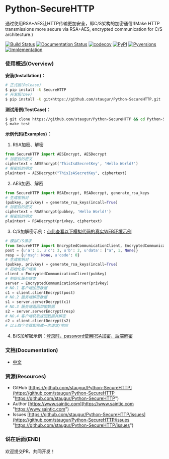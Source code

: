 # Python-SecureHTTP

通过使用RSA+AES让HTTP传输更加安全，即C/S架构的加密通信!(Make HTTP transmissions more secure via RSA+AES, encrypted communication for C/S architecture.)

[![Build Status](https://travis-ci.com/staugur/Python-SecureHTTP.svg?branch=master)](https://travis-ci.com/staugur/Python-SecureHTTP) [![Documentation Status](https://readthedocs.org/projects/python-securehttp/badge/?version=latest)](https://python-securehttp.readthedocs.io/zh_CN/latest/?badge=latest) [![codecov](https://codecov.io/gh/staugur/Python-SecureHTTP/branch/master/graph/badge.svg)](https://codecov.io/gh/staugur/Python-SecureHTTP) [![PyPI](https://img.shields.io/pypi/v/SecureHTTP.svg?style=popout)](https://pypi.org/project/SecureHTTP) [![Pyversions](https://img.shields.io/pypi/pyversions/SecureHTTP.svg
)](https://pypi.org/project/SecureHTTP) [![Implementation](https://img.shields.io/pypi/implementation/SecureHTTP.svg)](https://pypi.org/project/SecureHTTP)


### 使用概述(Overview)

**安装(Installation)：**

```bash
# 正式版(Release)
$ pip install -U SecureHTTP
# 开发版(Dev)
$ pip install -U git+https://github.com/staugur/Python-SecureHTTP.git
```

**测试用例(TestCase)：**

```bash
$ git clone https://github.com/staugur/Python-SecureHTTP && cd Python-SecureHTTP
$ make test
```

**示例代码(Examples)：**

1. RSA加密、解密
```python
from SecureHTTP import AESEncrypt, AESDecrypt
# 加密后的密文
ciphertext = AESEncrypt('ThisIsASecretKey', 'Hello World!')
# 解密后的明文
plaintext = AESDecrypt("ThisIsASecretKey", ciphertext)
```

2. AES加密、解密
```python
from SecureHTTP import RSAEncrypt, RSADecrypt, generate_rsa_keys
# 生成密钥对
(pubkey, privkey) = generate_rsa_keys(incall=True)
# 加密后的密文
ciphertext = RSAEncrypt(pubkey, 'Hello World!')
# 解密后的明文
plaintext = RSADecrypt(privkey, ciphertext)
```

3. C/S加解密示例：[点此查看以下模拟代码的真实WEB环境示例](https://github.com/staugur/Python-SecureHTTP/blob/master/examples/Demo/)
```python
# 模拟C/S请求
from SecureHTTP import EncryptedCommunicationClient, EncryptedCommunicationServer, generate_rsa_keys
post = {u'a': 1, u'c': 3, u'b': 2, u'data': ["a", 1, None]}
resp = {u'msg': None, u'code': 0}
# 生成密钥对
(pubkey, privkey) = generate_rsa_keys(incall=True)
# 初始化客户端类
client = EncryptedCommunicationClient(pubkey)
# 初始化服务端类
server = EncryptedCommunicationServer(privkey)
# NO.1 客户端加密数据
c1 = client.clientEncrypt(post)
# NO.2 服务端解密数据
s1 = server.serverDecrypt(c1)
# NO.3 服务端返回加密数据
s2 = server.serverEncrypt(resp)
# NO.4 客户端获取返回数据并解密
c2 = client.clientDecrypt(s2)
# 以上四个步骤即完成一次请求/响应
```

4. B/S加解密示例：[登录时，password使用RSA加密，后端解密](https://github.com/staugur/Python-SecureHTTP/tree/master/examples/BS-RSA)


### 文档(Documentation)

* [中文](https://python-securehttp.readthedocs.io/zh_CN/latest/)


### 资源(Resources)

* GitHub [https://github.com/staugur/Python-SecureHTTP](https://github.com/staugur/Python-SecureHTTP "https://github.com/staugur/Python-SecureHTTP")
* Author [https://www.saintic.com](https://www.saintic.com "https://www.saintic.com")
* Issues [https://github.com/staugur/Python-SecureHTTP/issues](https://github.com/staugur/Python-SecureHTTP/issues "https://github.com/staugur/Python-SecureHTTP/issues")


### 说在后面(END)

欢迎提交PR、共同开发！

